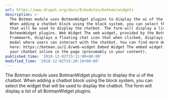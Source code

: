 ```yaml
---
url: https://www.drupal.org/docs/8/modules/botman/widgets
description: >-
  The Botman module uses BotmanWidget plugins to display the ui of the chatbot.
  When adding a chatbot block using the block system, you can select the widget
  that will be used to display the chatbot. The form will display a list of all
  BotmanWidget plugins. Web Widget The web widget, provided by the Botman
  Framework, displays a floating chat icon that when clicked, displays a chat
  modal where users can interact with the chatbot. You can find more details
  here: https://botman.io/2.0/web-widget Embed Widget The embed widget displays
  your chatbot inline in the page (presumably in your content).
published_time: '2018-12-02T15:11:00+00:00'
modified_time: '2018-12-02T15:20:10+00:00'
---
```

The Botman module uses BotmanWidget plugins to display the ui of the chatbot. When adding a chatbot block using the block system, you can select the widget that will be used to display the chatbot. The form will display a list of all BotmanWidget plugins.